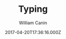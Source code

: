 ---
title: Typing
github: https://github.com/williamcanin/typing-jekyll-template
demo: https://williamcanin.github.io/typing-jekyll-template/
author: William Canin
ssg:
  - Jekyll
cms:
  - No Cms
date: 2017-04-20T17:36:16.000Z
github_branch: master
description: >-
  :syringe: Typing, is a template for Jekyll built especially for those who want
  to have a blog and pages quickly and lightly.
stale: false
---
